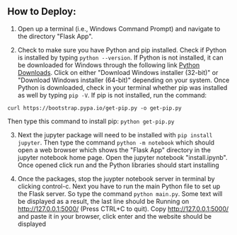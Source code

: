 ## How to Deploy:

1. Open up a terminal (i.e., Windows Command Prompt) and navigate to the directory "Flask App".

2. Check to make sure you have Python and pip installed. Check if Python is installed by typing `python --version`. If Python is not installed, it can be downloaded for Windows through the following link [Python Downloads](https://www.python.org/downloads/windows/). Click on either "Download Windows installer (32-bit)" or "Download Windows installer (64-bit)" depending on your system. Once Python is downloaded, check in your terminal whether pip was installed as well by typing `pip -V`. If pip is not installed, run the command:
   
`curl https://bootstrap.pypa.io/get-pip.py -o get-pip.py`

Then type this command to install pip:
`python get-pip.py`


3. Next the jupyter package will need to be installed with `pip install jupyter`. Then type the command `python -m notebook` which 
should open a web browser which shows the "Flask App" directory in the jupyter notebook home page. Open the jupyter notebook "install.ipynb".
Once opened click run and the Python libraries should start installing

4. Once the packages, stop the juypter notebook server in terminal by clicking control-c. Next you have to run the main Python file to set up the Flask server. So type the command `python main.py`. Some text will be displayed as a result, the last line should be
Running on http://127.0.0.1:5000/ (Press CTRL+C to quit). Copy http://127.0.0.1:5000/ and paste it in your browser, click enter and the website should be displayed



   
